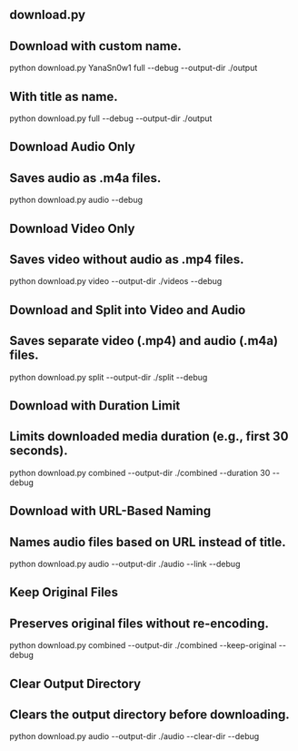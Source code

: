 ## download.py

## Download with custom name.

python download.py YanaSn0w1 full --debug --output-dir ./output

## With title as name.

python download.py full --debug --output-dir ./output

## Download Audio Only

## Saves audio as .m4a files.

python download.py audio --debug

## Download Video Only

## Saves video without audio as .mp4 files.

python download.py video --output-dir ./videos --debug 

## Download and Split into Video and Audio

## Saves separate video (.mp4) and audio (.m4a) files.

python download.py split --output-dir ./split --debug   

## Download with Duration Limit

## Limits downloaded media duration (e.g., first 30 seconds).

python download.py combined --output-dir ./combined --duration 30 --debug  

## Download with URL-Based Naming

## Names audio files based on URL instead of title.

python download.py audio --output-dir ./audio --link --debug  

## Keep Original Files

## Preserves original files without re-encoding.

python download.py combined --output-dir ./combined --keep-original --debug  

## Clear Output Directory

## Clears the output directory before downloading.

python download.py audio --output-dir ./audio --clear-dir --debug
